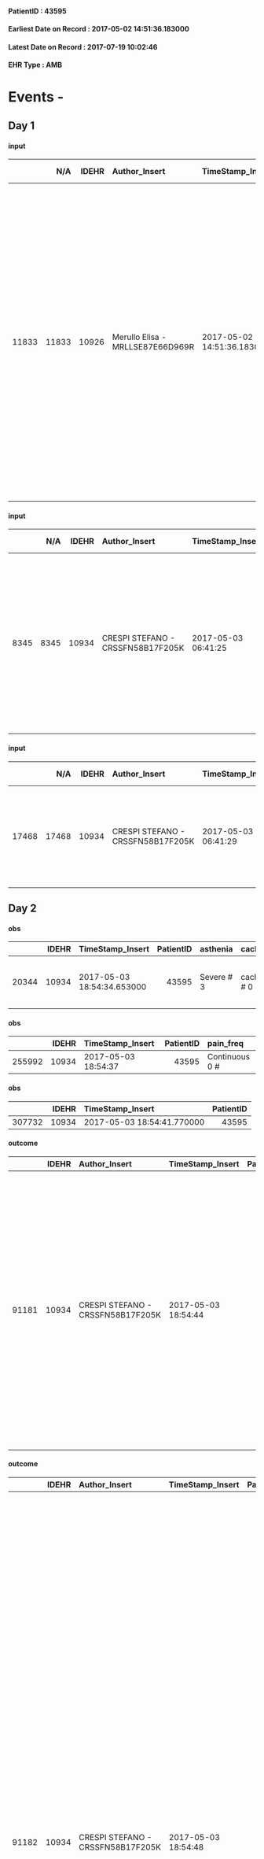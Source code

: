 
#### PatientID : 43595
#### Earliest Date on Record : 2017-05-02 14:51:36.183000
#### Latest Date on Record : 2017-07-19 10:02:46
#### EHR Type : AMB

# Events - 

## Day 1

#### input
|       |    N/A |   IDEHR | Author_Insert                    | TimeStamp_Insert           | EHRType   |   PatientID |   IDDigitalSignDocument | persone_vicine   |   Unnamed: 0_x.1 |   IDANAMNESI_SOCIALE | Patient   | FamigliaAltro   | Paziente_T   | FamigliaAltro_T   |   Non_Rilevabile_x.1 | Note_Non_Rilevabile_x.1   | opt_Problemi   | Note_I                                                                                                        | ds_note_timori                                                                                                | chk_contr_sintomi   | opt_paziente_a   | opt_famiglia_a   | opt_adeguatezza   | ds_note_ad                          | opt_paziente_solo   | ds_note_con                                                                                                                                                                                                                                                                                                                                                    | opt_presente_assente   | Presenza_minori   | Caregiver_principale   | opt_capacita   | ds_familiari_coinv   | opt_necessario   | opt_presente   | opt_risorse_ec   | opt_paziente_psi   | opt_Ins_vol   | ds_note_prio                                                                                                                                                                              | opt_paziente_ad   | opt_caregiver_ad   | opt_esenzione   | opt_inv_civile   |   invalidita_perc |   ds_codice_es | Needs     | Domestic partnership   | Fragility   | opt_disponibilita_f   | opt_indennita_acc   | opt_legge   | opt_famiglia_psi   | opt_disponibilit_paz   |
|------:|-------:|--------:|:---------------------------------|:---------------------------|:----------|------------:|------------------------:|:-----------------|-----------------:|---------------------:|:----------|:----------------|:-------------|:------------------|---------------------:|:--------------------------|:---------------|:--------------------------------------------------------------------------------------------------------------|:--------------------------------------------------------------------------------------------------------------|:--------------------|:-----------------|:-----------------|:------------------|:------------------------------------|:--------------------|:---------------------------------------------------------------------------------------------------------------------------------------------------------------------------------------------------------------------------------------------------------------------------------------------------------------------------------------------------------------|:-----------------------|:------------------|:-----------------------|:---------------|:---------------------|:-----------------|:---------------|:-----------------|:-------------------|:--------------|:------------------------------------------------------------------------------------------------------------------------------------------------------------------------------------------|:------------------|:-------------------|:----------------|:-----------------|------------------:|---------------:|:----------|:-----------------------|:------------|:----------------------|:--------------------|:------------|:-------------------|:-----------------------|
| 11833 |  11833 |   10926 | Merullo Elisa - MRLLSE87E66D969R | 2017-05-02 14:51:36.183000 | AMB       |       43595 |                  736967 | N/A              |             5937 |                 3785 | Si#1      | Si#1            | No#0         | Si#1              |                    0 | NR                        | Si#1           | Il pz √® informato della diagnosi ma non della prognosi infausta. Coniuge consapevole della gravit√† clinica. | La coniuge mi riferisce che il pz lamenta molto dolore, pertanto la coniuge vorrebbe il controllo dei sintomi | controllo sintomi#0 | Indefinite#2     | Congruenti#1     | Si#1              | Famiglia presente ma molto confusa. | No#0                | Il pz vive con la coniuge, che lavora in Comune ma al momento in aspettativa con l.104. Presente in casa una figlia con un bimbo piccolo di 2 anni. Presente in modo anche un po' invadente la sorella del paziente che abita vicino. Sorella a sua volta con diagnosi di leucemia, pertanto in colloquio ha anteposto i propri bisogni a quelli del paziente. | Presente#1             | No#0              | spouse                 | Adeguato#0     | sister               | No#0             | No#0           | Adeguate#1       | No#0               | No#0          | Il bisogno espresso √® a livello clinico assistenziale. Spiegato il senso della nostra assistenza ed il setting domiciliare. Coniuge centrata anche se a tratti chiede idratazione/flebo. | Parziale#1        | Totale#2           | Si#1            | Si#1             |               100 |             48 | Clinici#0 | Coniuge/Convivente#0   | nessuna#0   | Da verificare#2       | Si#1                | Si#1        | S√¨#1              | Da verificare#2        |

#### input
|      |    N/A |   IDEHR | Author_Insert                     | TimeStamp_Insert    |   IDAccess | EHRType   |   PatientID |   IDDigitalSignDocument | persone_vicine   |   Unnamed: 0_y |   IDANAMNESI_MED |   Non_Rilevabile_y | Note_Non_Rilevabile_y   | diagnosis                                                                                                                                                                                                                      |
|-----:|-------:|--------:|:----------------------------------|:--------------------|-----------:|:----------|------------:|------------------------:|:-----------------|---------------:|-----------------:|-------------------:|:------------------------|:-------------------------------------------------------------------------------------------------------------------------------------------------------------------------------------------------------------------------------|
| 8345 |   8345 |   10934 | CRESPI STEFANO - CRSSFN58B17F205K | 2017-05-03 06:41:25 |      72416 | AMB       |       43595 |                  737389 | N/A              |          11947 |             6444 |                  0 | NR                      | Epatocarcinoma multifocale (ICD 9: 1550), diagnosticato nel marzo del 2017, con trombosi portale (452) e ascite (7895) in cirrosi epatica (5715) verosimilmente evoluta da NASH e pregressa infezione da virus dell'epatite B. |

#### input
|       |    N/A |   IDEHR | Author_Insert                     | TimeStamp_Insert    |   IDAccess | EHRType   |   PatientID |   IDDigitalSignDocument | persone_vicine   |   Unnamed: 0_y.1 |   IDDIAGNOSI_ICD |   Non_Rilevabile_y.1 | Note_Non_Rilevabile_y.1   | I_ICD                                           | II_ICD                               | III_ICD            | IV_ICD                                                      | V_ICD                                               | VI_ICD                                                                                                                                                              | I_Anno   | II_Anno   | III_Anno   | IV_Anno   | They go   | I_Mese   |
|------:|-------:|--------:|:----------------------------------|:--------------------|-----------:|:----------|------------:|------------------------:|:-----------------|-----------------:|-----------------:|---------------------:|:--------------------------|:------------------------------------------------|:-------------------------------------|:-------------------|:------------------------------------------------------------|:----------------------------------------------------|:--------------------------------------------------------------------------------------------------------------------------------------------------------------------|:---------|:----------|:-----------|:----------|:----------|:---------|
| 17468 |  17468 |   10934 | CRESPI STEFANO - CRSSFN58B17F205K | 2017-05-03 06:41:29 |      72416 | AMB       |       43595 |                  737390 | N/A              |             3029 |             3029 |                    0 | NR                        | 1550 - Tumori maligni primitivi del fegato#2048 | 452 - Trombosi della vena porta#2684 | 7895 - Ascite#2738 | 4561 - Varici esofagee senza menzione di sanguinamento#3684 | 7824 - Ittero non specificato, non del neonato#4203 | 25000 - Diabete mellito, tipo II o non specificato, non definito se scompensato, senza specificato, non definito se controllato, senza menzione di complicanze#2314 | 2017#57  | 2017#57   | 2017#57    | 2017#57   | 2017#57   | 03#03    |


## Day 2

#### obs
|       |   IDEHR | TimeStamp_Insert           |   PatientID | asthenia   | cachexia     | dyspnoea                  | body_temp    | agitation_behavior_freq   | mood                                                     | cognitive_state       |
|------:|--------:|:---------------------------|------------:|:-----------|:-------------|:--------------------------|:-------------|:--------------------------|:---------------------------------------------------------|:----------------------|
| 20344 |   10934 | 2017-05-03 18:54:34.653000 |       43595 | Severe # 3 | cachexia # 0 | applicant mild strain # 6 | Apyrexia # 0 | agitated at times # 2     | Apathy # 00; closed in himself # 01; # 03 demoralization | confused at times 0 # |

#### obs
|        |   IDEHR | TimeStamp_Insert    |   PatientID | pain_freq      |
|-------:|--------:|:--------------------|------------:|:---------------|
| 255992 |   10934 | 2017-05-03 18:54:37 |       43595 | Continuous 0 # |

#### obs
|        |   IDEHR | TimeStamp_Insert           |   PatientID |
|-------:|--------:|:---------------------------|------------:|
| 307732 |   10934 | 2017-05-03 18:54:41.770000 |       43595 |

#### outcome
|       |   IDEHR | Author_Insert                     | TimeStamp_Insert    |   PatientID |   IDDigitalSignDocument |   IDPAI_VIDAS | opt_problem          |   opt_problem_num | opt_obiettivo                                       |   opt_obiettivo_num | opt_stato_problema   |   opt_stato_problema_num | opt_interventi                                                                                                                                                                                                                                                                                                                                       |   opt_interventi_num |
|------:|--------:|:----------------------------------|:--------------------|------------:|------------------------:|--------------:|:---------------------|------------------:|:----------------------------------------------------|--------------------:|:---------------------|-------------------------:|:-----------------------------------------------------------------------------------------------------------------------------------------------------------------------------------------------------------------------------------------------------------------------------------------------------------------------------------------------------|---------------------:|
| 91181 |   10934 | CRESPI STEFANO - CRSSFN58B17F205K | 2017-05-03 18:54:44 |       43595 |                  738188 |         93416 | Alteration hive # 33 |                 4 | The patient scaricher√ † ¬ † once every 3 days # 70 |                   4 | Open Problem # 1     |                        1 | Implementation PAI - Increase hydration orally # 576; PAI Implementation - therapeutic upgrading # 577; PAI Implementation - properly I administer the drugs as prescription # 578; PAI Implementation - Perform enema evacuation after three days of closed bowel feces # 582; PAI Implementation - to evaluate the efficacy of drug delivery # 579 |                    4 |

#### outcome
|       |   IDEHR | Author_Insert                     | TimeStamp_Insert    |   PatientID |   IDDigitalSignDocument |   IDPAI_VIDAS | opt_problem                |   opt_problem_num | opt_obiettivo                                                                                                    |   opt_obiettivo_num | opt_stato_problema   |   opt_stato_problema_num | opt_interventi                                                                                                                                                                                                                                                                                                                                                                                                                                                                                                                                                                                                                                                                                                                                                                                                                                                                                                                                                                                                                                                                                          |   opt_interventi_num |
|------:|--------:|:----------------------------------|:--------------------|------------:|------------------------:|--------------:|:---------------------------|------------------:|:-----------------------------------------------------------------------------------------------------------------|--------------------:|:---------------------|-------------------------:|:--------------------------------------------------------------------------------------------------------------------------------------------------------------------------------------------------------------------------------------------------------------------------------------------------------------------------------------------------------------------------------------------------------------------------------------------------------------------------------------------------------------------------------------------------------------------------------------------------------------------------------------------------------------------------------------------------------------------------------------------------------------------------------------------------------------------------------------------------------------------------------------------------------------------------------------------------------------------------------------------------------------------------------------------------------------------------------------------------------|---------------------:|
| 91182 |   10934 | CRESPI STEFANO - CRSSFN58B17F205K | 2017-05-03 18:54:48 |       43595 |                  738189 |         93417 | Abnormal neurological # 30 |                 4 | Deletion and cancellation of episodes of confusion and / or hallucinations, delirium, psychomotor agitation # 59 |                   4 | Open Problem # 1     |                        1 | Implementation PAI - Keep empathic and respectful care, addressing the patient speaking clearly and distinctly # 475; PAI Implementation - The operator asks the patient questions, and closed ed√ † simple guidelines # 476; PAI Implementation - Minimize the noises unnecessary in the room, talking one at a time, repeat aloud posts # 477; PAI Implementation - Call the patient by name and introduce yourself every time you come into contact with him / her # 478; Implementation PAI - Urge relatives to customize the environment according to the patient's desired # 479; PAI Implementation - Trying to verbally bring the patient to a real data # 480; Implementation PAI - Provide simple explanations that do not give rise to misunderstandings # 481; Counseling - Transmit to the patient their interest and a friendly attitude # 484;Counseling - Share with caregiver therapeutic path # 485; Information - Inform the patient / caregiver on the signs and symptoms prevalent # 487; Education - Educate the caregiver / patient recognition / treatment of the symptom # 486 |                    4 |

#### outcome
|       |   IDEHR | Author_Insert                     | TimeStamp_Insert    |   PatientID |   IDDigitalSignDocument |   IDPAI_VIDAS | opt_problem                     |   opt_problem_num | opt_obiettivo                                                                                                                                                                                                   |   opt_obiettivo_num | opt_stato_problema   |   opt_stato_problema_num | opt_interventi                                                                                                                                                                                                                                                                                                                                                                                                                          |   opt_interventi_num |
|------:|--------:|:----------------------------------|:--------------------|------------:|------------------------:|--------------:|:--------------------------------|------------------:|:----------------------------------------------------------------------------------------------------------------------------------------------------------------------------------------------------------------|--------------------:|:---------------------|-------------------------:|:----------------------------------------------------------------------------------------------------------------------------------------------------------------------------------------------------------------------------------------------------------------------------------------------------------------------------------------------------------------------------------------------------------------------------------------|---------------------:|
| 91183 |   10934 | CRESPI STEFANO - CRSSFN58B17F205K | 2017-05-03 18:54:50 |       43595 |                  738190 |         93418 | Deficit in the care of s√® # 25 |                 4 | Maintain the patient's dignity, where possible, by helping him or her to accept his / her limitations, evaluating himself / herself realistically and objectively (eating, washing, dressing, eliminating) # 42 |                   4 | Open Problem # 1     |                        1 | Implementation PAI - Ensuring the right privacy # 182; Counseling - Gently explore its disabilities † # 185; Counseling - Exploring the patient's feelings in relation to his / her disability and his need for help # 186; Counseling - Helping the patient to understand his own limitations # 187; Counseling - Helping the patient to set himself achievable goals # 188; Educational - Agreeing on the most suitable program # 190 |                    4 |

#### outcome
|       |   IDEHR | Author_Insert                     | TimeStamp_Insert    |   PatientID |   IDDigitalSignDocument |   IDPAI_VIDAS | opt_problem                                                |   opt_problem_num | opt_obiettivo                                                       |   opt_obiettivo_num | opt_stato_problema   |   opt_stato_problema_num | opt_interventi                                                                                                                                                                                                                                                      |   opt_interventi_num |
|------:|--------:|:----------------------------------|:--------------------|------------:|------------------------:|--------------:|:-----------------------------------------------------------|------------------:|:--------------------------------------------------------------------|--------------------:|:---------------------|-------------------------:|:--------------------------------------------------------------------------------------------------------------------------------------------------------------------------------------------------------------------------------------------------------------------|---------------------:|
| 91184 |   10934 | CRESPI STEFANO - CRSSFN58B17F205K | 2017-05-03 18:54:53 |       43595 |                  738191 |         93419 | Impaired mobility † / limitation of physical movement # 27 |                 1 | Minimize the possibility of injuries. If present, maintain QoL # 47 |                   4 | Open Problem # 1     |                        1 | Assistive products - Request for supply of articulated bed with side rails # 307; Assistive products - Request for supply of anti-decubitus air mattress and compressor # 308; Activation of professionals - Request for activation of Social Health Operator # 332 |                    4 |

#### outcome
|       |   IDEHR | Author_Insert                     | TimeStamp_Insert    |   PatientID |   IDDigitalSignDocument |   IDPAI_VIDAS | opt_problem                                                            |   opt_problem_num | opt_obiettivo                                               |   opt_obiettivo_num | opt_stato_problema   |   opt_stato_problema_num | opt_interventi                                                                                                                                                                                                                                                                                 |   opt_interventi_num |
|------:|--------:|:----------------------------------|:--------------------|------------:|------------------------:|--------------:|:-----------------------------------------------------------------------|------------------:|:------------------------------------------------------------|--------------------:|:---------------------|-------------------------:|:-----------------------------------------------------------------------------------------------------------------------------------------------------------------------------------------------------------------------------------------------------------------------------------------------|---------------------:|
| 91185 |   10934 | CRESPI STEFANO - CRSSFN58B17F205K | 2017-05-03 18:54:57 |       43595 |                  738192 |         93420 | Alteration of comfort associated with chronic pain and / or acute # 29 |                 2 | The patient riferir√ † ¬ † a satisfactory pain control # 56 |                   1 | Open Problem # 1     |                        1 | Implementation PAI - Evaluate the effectiveness of drug delivery # 443; PAI Implementation - properly administer the drugs as prescription # 442; Counseling - Share with caregiver therapeutic path # 445; Education - educating the caregiver / patient recognition / handling symptom # 446 |                    4 |

#### care
|       |   IDEHR | Author_Insert                     | TimeStamp_Insert    |   IDAccess | EHRType   |   PatientID |   IDTERAPIE_OUTPAT_VIDAS | ds_dose   | opt_via_di_somm        | ds_ora       | dt_data_inizio      |   opt_pregressa |   opt_somm_terapia |   opt_estemporanea |   opt_termina |   opt_somm_in_pompa | opt_farmaco                          | Note_al_bisogno                                   |
|------:|--------:|:----------------------------------|:--------------------|-----------:|:----------|------------:|-------------------------:|:----------|:-----------------------|:-------------|:--------------------|----------------:|-------------------:|-------------------:|--------------:|--------------------:|:-------------------------------------|:--------------------------------------------------|
| 84324 |   10934 | crespi stefano - crssfn58b17f205k | 2017-05-03 18:54:59 |      72524 | amb       |       43595 |                    61950 | a vial    | subcutaneously # 3 = 3 | at need # 24 | 2017-05-03 00:00:00 |               0 |                  0 |                  0 |             0 |                   0 | delorazepam (en 1 ml 2 mg fl) # 1848 | to be administered incasodi insomnia or agitation |

#### care
|       |   IDEHR | Author_Insert                     | TimeStamp_Insert    |   IDAccess | EHRType   |   PatientID |   IDTERAPIE_OUTPAT_VIDAS | ds_dose              | opt_via_di_somm        | ds_ora       | dt_data_inizio      | ds_note_y                      |   opt_pregressa |   opt_somm_terapia |   opt_estemporanea |   opt_termina |   opt_somm_in_pompa | opt_farmaco                                   |
|------:|--------:|:----------------------------------|:--------------------|-----------:|:----------|------------:|-------------------------:|:---------------------|:-----------------------|:-------------|:--------------------|:-------------------------------|----------------:|-------------------:|-------------------:|--------------:|--------------------:|:----------------------------------------------|
| 84325 |   10934 | crespi stefano - crssfn58b17f205k | 2017-05-03 18:55:03 |      72524 | amb       |       43595 |                    61951 | a transdermal system | subcutaneously # 3 = 3 | other # 2476 | 2017-05-03 00:00:00 | to be renewed every three days |               0 |                  0 |                  0 |             0 |                   0 | fentanyl (durogesic tts 25 mcg / hour) # 1648 |

#### care
|       |   IDEHR | Author_Insert                     | TimeStamp_Insert    |   IDAccess | EHRType   |   PatientID |   IDTERAPIE_OUTPAT_VIDAS | ds_dose                  | opt_via_di_somm   | ds_ora   | dt_data_inizio      |   opt_pregressa |   opt_somm_terapia |   opt_estemporanea |   opt_termina |   opt_somm_in_pompa | opt_farmaco                                 |
|------:|--------:|:----------------------------------|:--------------------|-----------:|:----------|------------:|-------------------------:|:-------------------------|:------------------|:---------|:--------------------|----------------:|-------------------:|-------------------:|--------------:|--------------------:|:--------------------------------------------|
| 84326 |   10934 | crespi stefano - crssfn58b17f205k | 2017-05-03 18:55:06 |      72524 | amb       |       43595 |                    61952 | an orodispersible tablet | oral # 0 = 0      | 09 # 9   | 2017-05-03 00:00:00 |               0 |                  0 |                  0 |             0 |                   0 | lansoprazole (30 mg lansoprazole cps) # 968 |

#### care
|       |   IDEHR | Author_Insert                     | TimeStamp_Insert    |   IDAccess | EHRType   |   PatientID |   IDTERAPIE_OUTPAT_VIDAS | ds_dose   | opt_via_di_somm        | ds_ora       | dt_data_inizio      |   opt_pregressa |   opt_somm_terapia |   opt_estemporanea |   opt_termina |   opt_somm_in_pompa | opt_farmaco                                            | Note_al_bisogno                                                                                    |
|------:|--------:|:----------------------------------|:--------------------|-----------:|:----------|------------:|-------------------------:|:----------|:-----------------------|:-------------|:--------------------|----------------:|-------------------:|-------------------:|--------------:|--------------------:|:-------------------------------------------------------|:---------------------------------------------------------------------------------------------------|
| 84327 |   10934 | crespi stefano - crssfn58b17f205k | 2017-05-03 18:55:10 |      72524 | amb       |       43595 |                    61953 | a vial    | subcutaneously # 3 = 3 | at need # 24 | 2017-05-03 00:00:00 |               0 |                  0 |                  0 |             0 |                   0 | scopolamine butylbromide (buscopan 20mg / ml fl) # 997 | by sommnistrare at the rate of one vial each every hour in case of occurrence of rattling tracheal |

#### care
|       |   IDEHR | Author_Insert                     | TimeStamp_Insert    |   IDAccess | EHRType   |   PatientID |   IDTERAPIE_OUTPAT_VIDAS | ds_dose     | opt_via_di_somm        | ds_ora       | dt_data_inizio      |   opt_pregressa |   opt_somm_terapia |   opt_estemporanea |   opt_termina |   opt_somm_in_pompa | opt_farmaco                                                     | Note_al_bisogno                                                                 |
|------:|--------:|:----------------------------------|:--------------------|-----------:|:----------|------------:|-------------------------:|:------------|:-----------------------|:-------------|:--------------------|----------------:|-------------------:|-------------------:|--------------:|--------------------:|:----------------------------------------------------------------|:--------------------------------------------------------------------------------|
| 84328 |   10934 | crespi stefano - crssfn58b17f205k | 2017-05-03 18:55:15 |      72524 | amb       |       43595 |                    61954 | half a vial | subcutaneously # 3 = 3 | at need # 24 | 2017-05-03 00:00:00 |               0 |                  0 |                  0 |             0 |                   0 | morphine hydrochloride (10 mg morphine hydrochloride fl) # 1598 | to be administered in case of breakthrough pain, even every six hours as needed |

#### care
|       |   IDEHR | Author_Insert                     | TimeStamp_Insert    |   IDAccess | EHRType   |   PatientID |   IDTERAPIE_OUTPAT_VIDAS | ds_dose    | opt_via_di_somm   | ds_ora                   | dt_data_inizio      | ds_note_y                                                        |   opt_pregressa |   opt_somm_terapia |   opt_estemporanea |   opt_termina |   opt_somm_in_pompa | opt_farmaco                               |
|------:|--------:|:----------------------------------|:--------------------|-----------:|:----------|------------:|-------------------------:|:-----------|:------------------|:-------------------------|:--------------------|:-----------------------------------------------------------------|----------------:|-------------------:|-------------------:|--------------:|--------------------:|:------------------------------------------|
| 84329 |   10934 | crespi stefano - crssfn58b17f205k | 2017-05-03 18:55:17 |      72524 | amb       |       43595 |                    61955 | one packet | oral # 0 = 0      | 09 # 9; 13 # 13; 20 # 20 | 2017-05-03 00:00:00 | solomsino to be administered to the patient unable to swallow √® |               0 |                  0 |                  0 |             0 |                   0 | lactulose (eps laevolac bust 10 g) # 1032 |

#### care
|       |   IDEHR | Author_Insert                     | TimeStamp_Insert    |   IDAccess | EHRType   |   PatientID |   IDTERAPIE_OUTPAT_VIDAS | ds_dose   | opt_via_di_somm        | ds_ora                   | dt_data_inizio      |   opt_pregressa |   opt_somm_terapia |   opt_estemporanea |   opt_termina |   opt_somm_in_pompa | opt_farmaco                                  |
|------:|--------:|:----------------------------------|:--------------------|-----------:|:----------|------------:|-------------------------:|:----------|:-----------------------|:-------------------------|:--------------------|----------------:|-------------------:|-------------------:|--------------:|--------------------:|:---------------------------------------------|
| 84330 |   10934 | crespi stefano - crssfn58b17f205k | 2017-05-03 18:55:19 |      72524 | amb       |       43595 |                    61956 | a vial    | subcutaneously # 3 = 3 | 09 # 9; 15 # 15; 21 # 21 | 2017-05-03 00:00:00 |               0 |                  0 |                  0 |             0 |                   0 | haloperidol (serenase 2 mg / 2 ml fl) # 1803 |

#### care
|       |   IDEHR | Author_Insert                     | TimeStamp_Insert    |   IDAccess | EHRType   |   PatientID |   IDTERAPIE_OUTPAT_VIDAS | ds_dose   | opt_via_di_somm        | ds_ora       | dt_data_inizio      |   opt_pregressa |   opt_somm_terapia |   opt_estemporanea |   opt_termina |   opt_somm_in_pompa | opt_farmaco                         | Note_al_bisogno                                                                              |
|------:|--------:|:----------------------------------|:--------------------|-----------:|:----------|------------:|-------------------------:|:----------|:-----------------------|:-------------|:--------------------|----------------:|-------------------:|-------------------:|--------------:|--------------------:|:------------------------------------|:---------------------------------------------------------------------------------------------|
| 84334 |   10934 | crespi stefano - crssfn58b17f205k | 2017-05-03 19:04:34 |      72524 | amb       |       43595 |                    61960 | a vial    | subcutaneously # 3 = 3 | at need # 24 | 2017-05-03 00:00:00 |               0 |                  0 |                  0 |             0 |                   0 | promazine (talofen 50 mg fl) # 1794 | from somministare in case of agitation and of en ineffectiveness in controlling said symptom |

#### care
|       |   IDEHR | Author_Insert                       | TimeStamp_Insert    | EHRType   |   PatientID |   IDGESTIONE_AUSILI |   opt_annulla_consegna | dt_Ric_consegna     | opt_ausilio                                     |
|------:|--------:|:------------------------------------|:--------------------|:----------|------------:|--------------------:|-----------------------:|:--------------------|:------------------------------------------------|
| 20634 |   10926 | giuseppe fiorani - frngpp59b05f205c | 2017-05-04 09:07:08 | amb       |       43595 |               20585 |                      0 | 2017-05-04 00:00:00 | electronic articulated bed with side rails # 14 |

#### care
|       |   IDEHR | Author_Insert                       | TimeStamp_Insert    | EHRType   |   PatientID |   IDGESTIONE_AUSILI |   opt_annulla_consegna | dt_Ric_consegna     | opt_ausilio                             |
|------:|--------:|:------------------------------------|:--------------------|:----------|------------:|--------------------:|-----------------------:|:--------------------|:----------------------------------------|
| 20635 |   10926 | giuseppe fiorani - frngpp59b05f205c | 2017-05-04 09:07:28 | amb       |       43595 |               20586 |                      0 | 2017-05-04 00:00:00 | antid air mattress with compressor # 16 |

#### care
|       |   IDEHR | Author_Insert                       | TimeStamp_Insert    | EHRType   |   PatientID |   IDGESTIONE_AUSILI |   opt_annulla_consegna | dt_Ric_consegna     | opt_ausilio            |
|------:|--------:|:------------------------------------|:--------------------|:----------|------------:|--------------------:|-----------------------:|:--------------------|:-----------------------|
| 20636 |   10926 | giuseppe fiorani - frngpp59b05f205c | 2017-05-04 09:07:45 | amb       |       43595 |               20587 |                      0 | 2017-05-04 00:00:00 | comfortable chair # 21 |

#### care
|       |   IDEHR | Author_Insert                           | TimeStamp_Insert    | EHRType   |   PatientID |   IDGESTIONE_AUSILI |   ds_ncons |   opt_annulla_consegna | dt_Ric_consegna     | dt_ric_cons_forn    | opt_ausilio            |
|------:|--------:|:----------------------------------------|:--------------------|:----------|------------:|--------------------:|-----------:|-----------------------:|:--------------------|:--------------------|:-----------------------|
| 20640 |   10926 | martinoli massimo l. - mrtmsm69t31f205t | 2017-05-04 09:32:13 | amb       |       43595 |               20591 |      30415 |                      0 | 2017-05-04 00:00:00 | 2017-05-04 00:00:00 | comfortable chair # 21 |

#### care
|       |   IDEHR | Author_Insert                           | TimeStamp_Insert    | EHRType   |   PatientID |   IDGESTIONE_AUSILI |   ds_ncons |   opt_annulla_consegna | dt_Ric_consegna     | dt_ric_cons_forn    | opt_ausilio                             |
|------:|--------:|:----------------------------------------|:--------------------|:----------|------------:|--------------------:|-----------:|-----------------------:|:--------------------|:--------------------|:----------------------------------------|
| 20641 |   10926 | martinoli massimo l. - mrtmsm69t31f205t | 2017-05-04 09:32:41 | amb       |       43595 |               20592 |      30415 |                      0 | 2017-05-04 00:00:00 | 2017-05-04 00:00:00 | antid air mattress with compressor # 16 |

#### care
|       |   IDEHR | Author_Insert                           | TimeStamp_Insert    | EHRType   |   PatientID |   IDGESTIONE_AUSILI |   ds_ncons |   opt_annulla_consegna | dt_Ric_consegna     | dt_ric_cons_forn    | opt_ausilio                                     |
|------:|--------:|:----------------------------------------|:--------------------|:----------|------------:|--------------------:|-----------:|-----------------------:|:--------------------|:--------------------|:------------------------------------------------|
| 20642 |   10926 | martinoli massimo l. - mrtmsm69t31f205t | 2017-05-04 09:33:01 | amb       |       43595 |               20593 |      30415 |                      0 | 2017-05-04 00:00:00 | 2017-05-04 00:00:00 | electronic articulated bed with side rails # 14 |

#### input
|      |    N/A |   Unnamed: 0_x |   IDANAMNESI_INF |   IDEHR | Author_Insert                      | TimeStamp_Insert           |   IDAccess | EHRType   |   PatientID |   IDDigitalSignDocument |   Non_Rilevabile_x | Note_Non_Rilevabile_x   | cognitivo_percettivo                                                          | sonno_riposo           | perc_salute                                                                                                                       | Perception   | persone_vicine   | Religion     |
|-----:|-------:|---------------:|-----------------:|--------:|:-----------------------------------|:---------------------------|-----------:|:----------|------------:|------------------------:|-------------------:|:------------------------|:------------------------------------------------------------------------------|:-----------------------|:----------------------------------------------------------------------------------------------------------------------------------|:-------------|:-----------------|:-------------|
| 3656 |   3656 |           4090 |             4847 |   10934 | Pozzi Donatella - PZZDTL62C59F704C | 2017-05-04 14:43:11.677000 |      72620 | AMB       |       43595 |                  739065 |                  0 | NR                      | uncontrolled pain # 0; confusion # 1; slowdown ideo-motor # 4; drowsiness # 6 | daytime sleepiness # 1 | perdit√ † Performance # 0; perdit√ weight † # 1; increase dell'affaticabilit√ † # 2, # 3 increased asthenia; episodes of fall # 5 | Anger # 11   | N/A              | Catholic # 0 |

#### obs
|       |   IDEHR | TimeStamp_Insert           |   PatientID | personal_hygiene   | urine_elimination   | mobility     | speech            | active_diuresis     | lack_of_appetite     | asthenia   | cachexia     | motor_performance                                                                                  | body_temp    | mood                | diet        | cognitive_state          | feces_elimination   | consumption_help   |
|------:|--------:|:---------------------------|------------:|:-------------------|:--------------------|:-------------|:------------------|:--------------------|:---------------------|:-----------|:-------------|:---------------------------------------------------------------------------------------------------|:-------------|:--------------------|:------------|:-------------------------|:--------------------|:-------------------|
| 65118 |   10934 | 2017-05-04 14:43:24.927000 |       43595 | Employee # 4       | Employee # 4        | Employee # 4 | confabulation # 1 | active diuresis # 0 | loss of appetite # 0 | Severe # 2 | cachexia # 0 | 30% - Patient with directions to the hospital or home hospitalization, intensive home support # 03 | Apyrexia # 0 | Closing itself # 01 | Refused # 5 | confused - sometimes # 0 | Employee # 4        | # 4 employees      |

#### obs
|        |   IDEHR | TimeStamp_Insert    |   PatientID | pain_freq      |
|-------:|--------:|:--------------------|------------:|:---------------|
| 256120 |   10934 | 2017-05-04 14:43:30 |       43595 | Continuous 0 # |

#### obs
|        |   IDEHR | TimeStamp_Insert           |   PatientID |
|-------:|--------:|:---------------------------|------------:|
| 307758 |   10934 | 2017-05-04 14:43:33.803000 |       43595 |

#### outcome
|       |   IDEHR | Author_Insert                      | TimeStamp_Insert    |   PatientID |   IDDigitalSignDocument |   IDPAI_VIDAS | opt_problem                                                            |   opt_problem_num | opt_obiettivo                                               |   opt_obiettivo_num | ds_note       | opt_stato_problema   |   opt_stato_problema_num | opt_interventi                                                                                                                                                                                                                                                                                 |   opt_interventi_num |
|------:|--------:|:-----------------------------------|:--------------------|------------:|------------------------:|--------------:|:-----------------------------------------------------------------------|------------------:|:------------------------------------------------------------|--------------------:|:--------------|:---------------------|-------------------------:|:-----------------------------------------------------------------------------------------------------------------------------------------------------------------------------------------------------------------------------------------------------------------------------------------------|---------------------:|
| 91334 |   10934 | Pozzi Donatella - PZZDTL62C59F704C | 2017-05-04 14:43:37 |       43595 |                  739075 |         93569 | Alteration of comfort associated with chronic pain and / or acute # 29 |                 2 | The patient riferir√ † ¬ † a satisfactory pain control # 56 |                   1 | in monitoring | Open Problem # 1     |                        1 | Implementation PAI - Evaluate the effectiveness of drug delivery # 443; PAI Implementation - properly administer the drugs as prescription # 442; Counseling - Share with caregiver therapeutic path # 445; Education - educating the caregiver / patient recognition / handling symptom # 446 |                    4 |

#### outcome
|       |   IDEHR | Author_Insert                      | TimeStamp_Insert    |   PatientID |   IDDigitalSignDocument |   IDPAI_VIDAS | opt_problem                     |   opt_problem_num | opt_obiettivo                                                                                                                                                                                                   |   opt_obiettivo_num | ds_note                          | opt_stato_problema   |   opt_stato_problema_num | opt_interventi                                                                                                                                                                                                                                                                                                                                                                                                                          |   opt_interventi_num |
|------:|--------:|:-----------------------------------|:--------------------|------------:|------------------------:|--------------:|:--------------------------------|------------------:|:----------------------------------------------------------------------------------------------------------------------------------------------------------------------------------------------------------------|--------------------:|:---------------------------------|:---------------------|-------------------------:|:----------------------------------------------------------------------------------------------------------------------------------------------------------------------------------------------------------------------------------------------------------------------------------------------------------------------------------------------------------------------------------------------------------------------------------------|---------------------:|
| 91336 |   10934 | Pozzi Donatella - PZZDTL62C59F704C | 2017-05-04 14:43:40 |       43595 |                  739077 |         93571 | Deficit in the care of s√® # 25 |                 4 | Maintain the patient's dignity, where possible, by helping him or her to accept his / her limitations, evaluating himself / herself realistically and objectively (eating, washing, dressing, eliminating) # 42 |                   4 | waiting for the hygiene operator | Open Problem # 1     |                        1 | Implementation PAI - Ensuring the right privacy # 182; Counseling - Gently explore its disabilities † # 185; Counseling - Exploring the patient's feelings in relation to his / her disability and his need for help # 186; Counseling - Helping the patient to understand his own limitations # 187; Counseling - Helping the patient to set himself achievable goals # 188; Educational - Agreeing on the most suitable program # 190 |                    4 |

#### outcome
|       |   IDEHR | Author_Insert                      | TimeStamp_Insert    |   PatientID |   IDDigitalSignDocument |   IDPAI_VIDAS | opt_problem                |   opt_problem_num | opt_obiettivo                                                                                                    |   opt_obiettivo_num | opt_stato_problema   |   opt_stato_problema_num | opt_interventi                                                                                                                                                                                                                                                                                                                                                                                                                                                                                                                                                                                                                                                                                                                                                                                                                                                                                                                                                                                                                                                                                          |   opt_interventi_num |
|------:|--------:|:-----------------------------------|:--------------------|------------:|------------------------:|--------------:|:---------------------------|------------------:|:-----------------------------------------------------------------------------------------------------------------|--------------------:|:---------------------|-------------------------:|:--------------------------------------------------------------------------------------------------------------------------------------------------------------------------------------------------------------------------------------------------------------------------------------------------------------------------------------------------------------------------------------------------------------------------------------------------------------------------------------------------------------------------------------------------------------------------------------------------------------------------------------------------------------------------------------------------------------------------------------------------------------------------------------------------------------------------------------------------------------------------------------------------------------------------------------------------------------------------------------------------------------------------------------------------------------------------------------------------------|---------------------:|
| 91337 |   10934 | Pozzi Donatella - PZZDTL62C59F704C | 2017-05-04 14:43:44 |       43595 |                  739080 |         93572 | Abnormal neurological # 30 |                 4 | Deletion and cancellation of episodes of confusion and / or hallucinations, delirium, psychomotor agitation # 59 |                   4 | Open Problem # 1     |                        1 | Implementation PAI - Keep empathic and respectful care, addressing the patient speaking clearly and distinctly # 475; PAI Implementation - The operator asks the patient questions, and closed ed√ † simple guidelines # 476; PAI Implementation - Minimize the noises unnecessary in the room, talking one at a time, repeat aloud posts # 477; PAI Implementation - Call the patient by name and introduce yourself every time you come into contact with him / her # 478; Implementation PAI - Urge relatives to customize the environment according to the patient's desired # 479; PAI Implementation - Trying to verbally bring the patient to a real data # 480; Implementation PAI - Provide simple explanations that do not give rise to misunderstandings # 481; Counseling - Transmit to the patient their interest and a friendly attitude # 484;Counseling - Share with caregiver therapeutic path # 485; Information - Inform the patient / caregiver on the signs and symptoms prevalent # 487; Education - Educate the caregiver / patient recognition / treatment of the symptom # 486 |                    4 |

#### outcome
|       |   IDEHR | Author_Insert                      | TimeStamp_Insert    |   PatientID |   IDDigitalSignDocument |   IDPAI_VIDAS | opt_problem          |   opt_problem_num | opt_obiettivo                                       |   opt_obiettivo_num | ds_note       | opt_stato_problema   |   opt_stato_problema_num | opt_interventi                                                                                                                                                                                                                                                                                                                                       |   opt_interventi_num |
|------:|--------:|:-----------------------------------|:--------------------|------------:|------------------------:|--------------:|:---------------------|------------------:|:----------------------------------------------------|--------------------:|:--------------|:---------------------|-------------------------:|:-----------------------------------------------------------------------------------------------------------------------------------------------------------------------------------------------------------------------------------------------------------------------------------------------------------------------------------------------------|---------------------:|
| 91338 |   10934 | Pozzi Donatella - PZZDTL62C59F704C | 2017-05-04 14:43:47 |       43595 |                  739083 |         93573 | Alteration hive # 33 |                 4 | The patient scaricher√ † ¬ † once every 3 days # 70 |                   4 | in monitoring | Open Problem # 1     |                        1 | Implementation PAI - Increase hydration orally # 576; PAI Implementation - therapeutic upgrading # 577; PAI Implementation - properly I administer the drugs as prescription # 578; PAI Implementation - Perform enema evacuation after three days of closed bowel feces # 582; PAI Implementation - to evaluate the efficacy of drug delivery # 579 |                    4 |

#### outcome
|       |   IDEHR | Author_Insert                      | TimeStamp_Insert    |   PatientID |   IDDigitalSignDocument |   IDPAI_VIDAS | opt_problem                                                |   opt_problem_num | opt_obiettivo                                                       |   opt_obiettivo_num | ds_note                                  | opt_stato_problema   |   opt_stato_problema_num | opt_interventi                                                                                                                                                                                                                                                      |   opt_interventi_num |
|------:|--------:|:-----------------------------------|:--------------------|------------:|------------------------:|--------------:|:-----------------------------------------------------------|------------------:|:--------------------------------------------------------------------|--------------------:|:-----------------------------------------|:---------------------|-------------------------:|:--------------------------------------------------------------------------------------------------------------------------------------------------------------------------------------------------------------------------------------------------------------------|---------------------:|
| 91339 |   10934 | Pozzi Donatella - PZZDTL62C59F704C | 2017-05-04 14:43:49 |       43595 |                  739084 |         93574 | Impaired mobility † / limitation of physical movement # 27 |                 1 | Minimize the possibility of injuries. If present, maintain QoL # 47 |                   4 | to be monitored based on current changes | Open Problem # 1     |                        1 | Assistive products - Request for supply of articulated bed with side rails # 307; Assistive products - Request for supply of anti-decubitus air mattress and compressor # 308; Activation of professionals - Request for activation of Social Health Operator # 332 |                    4 |

#### obs
|        |   IDEHR | TimeStamp_Insert           |   PatientID | awareness                            |
|-------:|--------:|:---------------------------|------------:|:-------------------------------------|
| 296748 |   10934 | 2017-05-04 14:43:55.030000 |       43595 | there are elements of evaluation # 6 |


## Day 3

#### obs
|        |   IDEHR | TimeStamp_Insert           |   PatientID | opt_cooperation   | chk_ausili_presidi   | opt_care_giver   | asthenia     | motor_performance              | cognitive_state           |
|-------:|--------:|:---------------------------|------------:|:------------------|:---------------------|:-----------------|:-------------|:-------------------------------|:--------------------------|
| 113887 |   10934 | 2017-05-05 12:29:53.363000 |       43595 | uncooperative # 1 | absorbency # 0       | This # 0         | Moderate # 1 | bedridden, nontransferable # 5 | confused - constantly # 1 |

#### obs
|        |   IDEHR | TimeStamp_Insert    |   PatientID | breath     | consolability           | body_language                             | facial_expression           |
|-------:|--------:|:--------------------|------------:|:-----------|:------------------------|:------------------------------------------|:----------------------------|
| 280171 |   10934 | 2017-05-05 12:30:03 |       43595 | Normal 0 # | Not for consolation # 0 | Teso. nervous movements. Restlessness # 1 | Smiling or inexpressive # 0 |

#### obs
|        |   IDEHR | TimeStamp_Insert           |   PatientID |
|-------:|--------:|:---------------------------|------------:|
| 312347 |   10934 | 2017-05-05 12:30:15.033000 |       43595 |

#### outcome
|       |   IDEHR | Author_Insert                      | TimeStamp_Insert    |   PatientID |   IDDigitalSignDocument |   IDPAI_VIDAS | opt_problem                                                |   opt_problem_num | opt_obiettivo                                                |   opt_obiettivo_num |   opt_stato_problema_num |   opt_interventi_num |
|------:|--------:|:-----------------------------------|:--------------------|------------:|------------------------:|--------------:|:-----------------------------------------------------------|------------------:|:-------------------------------------------------------------|--------------------:|-------------------------:|---------------------:|
| 91513 |   10934 | R. FLORES ELIAS - FLRLSE74H08Z611B | 2017-05-05 12:30:29 |       43595 |                  740054 |         93748 | Impaired mobility † / limitation of physical movement # 27 |                 1 | The patient manterr√ † ¬ † ¬ † † mobilit√ the remaining # 49 |                   2 |                        3 |                    4 |


## Day 4

#### obs
|       |   IDEHR | TimeStamp_Insert           |   PatientID | asthenia   | cachexia     | body_temp    |
|------:|--------:|:---------------------------|------------:|:-----------|:-------------|:-------------|
| 20430 |   10934 | 2017-05-05 19:30:10.003000 |       43595 | Severe # 3 | cachexia # 0 | Apyrexia # 0 |

#### obs
|        |   IDEHR | TimeStamp_Insert    |   PatientID | breath     | consolability           | body_language   | facial_expression           |
|-------:|--------:|:--------------------|------------:|:-----------|:------------------------|:----------------|:----------------------------|
| 280183 |   10934 | 2017-05-05 19:30:16 |       43595 | Normal 0 # | Not for consolation # 0 | Relaxed # 0     | Smiling or inexpressive # 0 |

#### obs
|        |   IDEHR | TimeStamp_Insert           |   PatientID |
|-------:|--------:|:---------------------------|------------:|
| 307787 |   10934 | 2017-05-05 19:30:18.957000 |       43595 |

#### outcome
|       |   IDEHR | Author_Insert                     | TimeStamp_Insert    |   PatientID |   IDDigitalSignDocument |   IDPAI_VIDAS | opt_problem                |   opt_problem_num | opt_obiettivo                                                                                                    |   opt_obiettivo_num | opt_stato_problema   |   opt_stato_problema_num | opt_interventi                                                                                                                                                                                                                                                                                                                                                                                                                                                                                                                                                                                                                                                                                                                                                                                                                                                                                                                                                                                                                                                                                          |   opt_interventi_num |
|------:|--------:|:----------------------------------|:--------------------|------------:|------------------------:|--------------:|:---------------------------|------------------:|:-----------------------------------------------------------------------------------------------------------------|--------------------:|:---------------------|-------------------------:|:--------------------------------------------------------------------------------------------------------------------------------------------------------------------------------------------------------------------------------------------------------------------------------------------------------------------------------------------------------------------------------------------------------------------------------------------------------------------------------------------------------------------------------------------------------------------------------------------------------------------------------------------------------------------------------------------------------------------------------------------------------------------------------------------------------------------------------------------------------------------------------------------------------------------------------------------------------------------------------------------------------------------------------------------------------------------------------------------------------|---------------------:|
| 91644 |   10934 | CRESPI STEFANO - CRSSFN58B17F205K | 2017-05-05 19:30:21 |       43595 |                  740681 |         93879 | Abnormal neurological # 30 |                 4 | Deletion and cancellation of episodes of confusion and / or hallucinations, delirium, psychomotor agitation # 59 |                   4 | closed Problem # 2   |                        2 | Implementation PAI - Keep empathic and respectful care, addressing the patient speaking clearly and distinctly # 475; PAI Implementation - The operator asks the patient questions, and closed ed√ † simple guidelines # 476; PAI Implementation - Minimize the noises unnecessary in the room, talking one at a time, repeat aloud posts # 477; PAI Implementation - Call the patient by name and introduce yourself every time you come into contact with him / her # 478; Implementation PAI - Urge relatives to customize the environment according to the patient's desired # 479; PAI Implementation - Trying to verbally bring the patient to a real data # 480; Implementation PAI - Provide simple explanations that do not give rise to misunderstandings # 481; Counseling - Transmit to the patient their interest and a friendly attitude # 484;Counseling - Share with caregiver therapeutic path # 485; Information - Inform the patient / caregiver on the signs and symptoms prevalent # 487; Education - Educate the caregiver / patient recognition / treatment of the symptom # 486 |                    4 |

#### outcome
|       |   IDEHR | Author_Insert                     | TimeStamp_Insert    |   PatientID |   IDDigitalSignDocument |   IDPAI_VIDAS | opt_problem          |   opt_problem_num | opt_obiettivo                                       |   opt_obiettivo_num | ds_note       | opt_stato_problema   |   opt_stato_problema_num | opt_interventi                                                                                                                                                                                                                                                                                                                                       |   opt_interventi_num |
|------:|--------:|:----------------------------------|:--------------------|------------:|------------------------:|--------------:|:---------------------|------------------:|:----------------------------------------------------|--------------------:|:--------------|:---------------------|-------------------------:|:-----------------------------------------------------------------------------------------------------------------------------------------------------------------------------------------------------------------------------------------------------------------------------------------------------------------------------------------------------|---------------------:|
| 91645 |   10934 | CRESPI STEFANO - CRSSFN58B17F205K | 2017-05-05 19:30:24 |       43595 |                  740682 |         93880 | Alteration hive # 33 |                 4 | The patient scaricher√ † ¬ † once every 3 days # 70 |                   4 | in monitoring | closed Problem # 2   |                        2 | Implementation PAI - Increase hydration orally # 576; PAI Implementation - therapeutic upgrading # 577; PAI Implementation - properly I administer the drugs as prescription # 578; PAI Implementation - Perform enema evacuation after three days of closed bowel feces # 582; PAI Implementation - to evaluate the efficacy of drug delivery # 579 |                    4 |

#### outcome
|       |   IDEHR | Author_Insert                     | TimeStamp_Insert    |   PatientID |   IDDigitalSignDocument |   IDPAI_VIDAS | opt_problem                                                            |   opt_problem_num | opt_obiettivo                                               |   opt_obiettivo_num | ds_note       | opt_stato_problema   |   opt_stato_problema_num | opt_interventi                                                                                                                                                                                                                                                                                 |   opt_interventi_num |
|------:|--------:|:----------------------------------|:--------------------|------------:|------------------------:|--------------:|:-----------------------------------------------------------------------|------------------:|:------------------------------------------------------------|--------------------:|:--------------|:---------------------|-------------------------:|:-----------------------------------------------------------------------------------------------------------------------------------------------------------------------------------------------------------------------------------------------------------------------------------------------|---------------------:|
| 91646 |   10934 | CRESPI STEFANO - CRSSFN58B17F205K | 2017-05-05 19:30:27 |       43595 |                  740683 |         93881 | Alteration of comfort associated with chronic pain and / or acute # 29 |                 2 | The patient riferir√ † ¬ † a satisfactory pain control # 56 |                   1 | in monitoring | Open Problem # 1     |                        1 | Implementation PAI - Evaluate the effectiveness of drug delivery # 443; PAI Implementation - properly administer the drugs as prescription # 442; Counseling - Share with caregiver therapeutic path # 445; Education - educating the caregiver / patient recognition / handling symptom # 446 |                    4 |

#### outcome
|       |   IDEHR | Author_Insert                     | TimeStamp_Insert    |   PatientID |   IDDigitalSignDocument |   IDPAI_VIDAS | opt_problem                                                |   opt_problem_num | opt_obiettivo                                                       |   opt_obiettivo_num | ds_note                                  | opt_stato_problema   |   opt_stato_problema_num | opt_interventi                                                                                                                                                                                                                                                      |   opt_interventi_num |
|------:|--------:|:----------------------------------|:--------------------|------------:|------------------------:|--------------:|:-----------------------------------------------------------|------------------:|:--------------------------------------------------------------------|--------------------:|:-----------------------------------------|:---------------------|-------------------------:|:--------------------------------------------------------------------------------------------------------------------------------------------------------------------------------------------------------------------------------------------------------------------|---------------------:|
| 91647 |   10934 | CRESPI STEFANO - CRSSFN58B17F205K | 2017-05-05 19:30:29 |       43595 |                  740684 |         93882 | Impaired mobility † / limitation of physical movement # 27 |                 1 | Minimize the possibility of injuries. If present, maintain QoL # 47 |                   4 | to be monitored based on current changes | closed Problem # 2   |                        2 | Assistive products - Request for supply of articulated bed with side rails # 307; Assistive products - Request for supply of anti-decubitus air mattress and compressor # 308; Activation of professionals - Request for activation of Social Health Operator # 332 |                    4 |

#### care
|       |   IDEHR | Author_Insert                     | TimeStamp_Insert    |   IDAccess | EHRType   |   PatientID |   IDTERAPIE_OUTPAT_VIDAS | ds_dose                  | opt_via_di_somm   | ds_ora   | dt_data_inizio      |   opt_pregressa |   opt_somm_terapia |   opt_estemporanea |   opt_termina |   opt_somm_in_pompa | opt_farmaco                                 |
|------:|--------:|:----------------------------------|:--------------------|-----------:|:----------|------------:|-------------------------:|:-------------------------|:------------------|:---------|:--------------------|----------------:|-------------------:|-------------------:|--------------:|--------------------:|:--------------------------------------------|
| 84568 |   10934 | crespi stefano - crssfn58b17f205k | 2017-05-05 19:30:32 |      72806 | amb       |       43595 |                    62194 | an orodispersible tablet | oral # 0 = 0      | 09 # 9   | 2017-05-03 00:00:00 |               0 |                  0 |                  0 |             1 |                   0 | lansoprazole (30 mg lansoprazole cps) # 968 |

#### care
|       |   IDEHR | Author_Insert                     | TimeStamp_Insert    |   IDAccess | EHRType   |   PatientID |   IDTERAPIE_OUTPAT_VIDAS | ds_dose    | opt_via_di_somm   | ds_ora                   | dt_data_inizio      | ds_note_y                                                        |   opt_pregressa |   opt_somm_terapia |   opt_estemporanea |   opt_termina |   opt_somm_in_pompa | opt_farmaco                               |
|------:|--------:|:----------------------------------|:--------------------|-----------:|:----------|------------:|-------------------------:|:-----------|:------------------|:-------------------------|:--------------------|:-----------------------------------------------------------------|----------------:|-------------------:|-------------------:|--------------:|--------------------:|:------------------------------------------|
| 84569 |   10934 | crespi stefano - crssfn58b17f205k | 2017-05-05 19:30:35 |      72806 | amb       |       43595 |                    62195 | one packet | oral # 0 = 0      | 09 # 9; 13 # 13; 20 # 20 | 2017-05-03 00:00:00 | solomsino to be administered to the patient unable to swallow √® |               0 |                  0 |                  0 |             1 |                   0 | lactulose (eps laevolac bust 10 g) # 1032 |

#### obs
|        |   IDEHR | TimeStamp_Insert           |   PatientID | awareness                            |
|-------:|--------:|:---------------------------|------------:|:-------------------------------------|
| 296778 |   10934 | 2017-05-05 19:30:38.850000 |       43595 | there are elements of evaluation # 6 |

#### obs
|        |   IDEHR | TimeStamp_Insert           |   PatientID | opt_cooperation   | chk_ausili_presidi   | chk_ausili_incont                       | opt_care_giver   | opt_dehydration   | asthenia     | dyspnoea    | motor_performance              | diet       |
|-------:|--------:|:---------------------------|------------:|:------------------|:---------------------|:----------------------------------------|:-----------------|:------------------|:-------------|:------------|:-------------------------------|:-----------|
| 113946 |   10934 | 2017-05-06 13:58:36.207000 |       43595 | uncooperative # 1 | absorbency # 0       | absorbency # 0; disposable sleepers # 1 | This # 0         | Dehydration # 0   | Moderate # 1 | at rest # 0 | bedridden, nontransferable # 5 | absent # 4 |

#### obs
|        |   IDEHR | TimeStamp_Insert    |   PatientID | breath     | consolability           | body_language   | facial_expression           |
|-------:|--------:|:--------------------|------------:|:-----------|:------------------------|:----------------|:----------------------------|
| 280192 |   10934 | 2017-05-06 13:58:39 |       43595 | Normal 0 # | Not for consolation # 0 | Relaxed # 0     | Smiling or inexpressive # 0 |

#### obs
|        |   IDEHR | TimeStamp_Insert           |   PatientID |
|-------:|--------:|:---------------------------|------------:|
| 312358 |   10934 | 2017-05-06 13:58:41.273000 |       43595 |

#### outcome
|       |   IDEHR | Author_Insert                      | TimeStamp_Insert    |   PatientID |   IDDigitalSignDocument |   IDPAI_VIDAS | opt_problem                                                |   opt_problem_num | opt_obiettivo                                                       |   opt_obiettivo_num |   opt_stato_problema_num | opt_interventi                                                                                                                                                                                                                                                                                                                                                                                                                                                           |   opt_interventi_num |
|------:|--------:|:-----------------------------------|:--------------------|------------:|------------------------:|--------------:|:-----------------------------------------------------------|------------------:|:--------------------------------------------------------------------|--------------------:|-------------------------:|:-------------------------------------------------------------------------------------------------------------------------------------------------------------------------------------------------------------------------------------------------------------------------------------------------------------------------------------------------------------------------------------------------------------------------------------------------------------------------|---------------------:|
| 91688 |   10934 | R. FLORES ELIAS - FLRLSE74H08Z611B | 2017-05-06 13:58:43 |       43595 |                  741097 |         93923 | Impaired mobility † / limitation of physical movement # 27 |                 1 | Minimize the possibility of injuries. If present, maintain QoL # 47 |                   4 |                        3 | PAI Implementation - Program the change of position, which reduces the pressure in the vulnerable areas # 292; PAI Implementation - Avoid positions biased # 294; PAI Implementation - Keeping the skin well hydrated and elastic # 295; PAI Implementation - Adaptation environment # 296; Implementation PAI - Medicare / the wound / skin as the internal protocol # 298; PAI Implementation - With each change of position to assess the condition of the skin # 297 |                    4 |


## Day 5

#### obs
|       |   IDEHR | TimeStamp_Insert           |   PatientID |
|------:|--------:|:---------------------------|------------:|
| 20439 |   10934 | 2017-05-07 08:26:41.127000 |       43595 |

#### outcome
|       |   IDEHR | Author_Insert                        | TimeStamp_Insert    |   PatientID |   IDDigitalSignDocument |   IDPAI_VIDAS | opt_problem                     |   opt_problem_num | opt_obiettivo                                                                                                                                                                                                   |   opt_obiettivo_num | ds_note                          | opt_stato_problema   |   opt_stato_problema_num | opt_interventi                                                                                                                                                                                                                                                                                                                                                                                                                          |   opt_interventi_num |
|------:|--------:|:-------------------------------------|:--------------------|------------:|------------------------:|--------------:|:--------------------------------|------------------:|:----------------------------------------------------------------------------------------------------------------------------------------------------------------------------------------------------------------|--------------------:|:---------------------------------|:---------------------|-------------------------:|:----------------------------------------------------------------------------------------------------------------------------------------------------------------------------------------------------------------------------------------------------------------------------------------------------------------------------------------------------------------------------------------------------------------------------------------|---------------------:|
| 91705 |   10934 | Monica Fioravanti - FRVMNC71R55A952T | 2017-05-07 08:26:45 |       43595 |                  741406 |         93940 | Deficit in the care of s√® # 25 |                 4 | Maintain the patient's dignity, where possible, by helping him or her to accept his / her limitations, evaluating himself / herself realistically and objectively (eating, washing, dressing, eliminating) # 42 |                   4 | waiting for the hygiene operator | closed Problem # 2   |                        2 | Implementation PAI - Ensuring the right privacy # 182; Counseling - Gently explore its disabilities † # 185; Counseling - Exploring the patient's feelings in relation to his / her disability and his need for help # 186; Counseling - Helping the patient to understand his own limitations # 187; Counseling - Helping the patient to set himself achievable goals # 188; Educational - Agreeing on the most suitable program # 190 |                    4 |

#### outcome
|       |   IDEHR | Author_Insert                        | TimeStamp_Insert    |   PatientID |   IDDigitalSignDocument |   IDPAI_VIDAS | opt_problem                                                            |   opt_problem_num | opt_obiettivo                                               |   opt_obiettivo_num | ds_note       | opt_stato_problema   |   opt_stato_problema_num | opt_interventi                                                                                                                                                                                                                                                                                 |   opt_interventi_num |
|------:|--------:|:-------------------------------------|:--------------------|------------:|------------------------:|--------------:|:-----------------------------------------------------------------------|------------------:|:------------------------------------------------------------|--------------------:|:--------------|:---------------------|-------------------------:|:-----------------------------------------------------------------------------------------------------------------------------------------------------------------------------------------------------------------------------------------------------------------------------------------------|---------------------:|
| 91706 |   10934 | Monica Fioravanti - FRVMNC71R55A952T | 2017-05-07 08:26:48 |       43595 |                  741407 |         93941 | Alteration of comfort associated with chronic pain and / or acute # 29 |                 2 | The patient riferir√ † ¬ † a satisfactory pain control # 56 |                   1 | in monitoring | closed Problem # 2   |                        2 | Implementation PAI - Evaluate the effectiveness of drug delivery # 443; PAI Implementation - properly administer the drugs as prescription # 442; Counseling - Share with caregiver therapeutic path # 445; Education - educating the caregiver / patient recognition / handling symptom # 446 |                    4 |

#### obs
|        |   IDEHR | TimeStamp_Insert           |   PatientID |
|-------:|--------:|:---------------------------|------------:|
| 296786 |   10934 | 2017-05-07 08:26:50.527000 |       43595 |


## Day 6

#### care
|       |   IDEHR | Author_Insert                           | TimeStamp_Insert    | EHRType   |   PatientID |   IDGESTIONE_AUSILI |   ds_ncons |   ds_nritiro |   opt_annulla_consegna | dt_Ric_consegna     | dt_ric_cons_forn    | dt_ric_ritiro       | dt_ric_ritiro_forn   | opt_ausilio            |
|------:|--------:|:----------------------------------------|:--------------------|:----------|------------:|--------------------:|-----------:|-------------:|-----------------------:|:--------------------|:--------------------|:--------------------|:---------------------|:-----------------------|
| 20859 |   10926 | martinoli massimo l. - mrtmsm69t31f205t | 2017-05-08 11:07:00 | amb       |       43595 |               20810 |      30415 |        30442 |                      0 | 2017-05-04 00:00:00 | 2017-05-04 00:00:00 | 2017-05-08 00:00:00 | 2017-05-08 00:00:00  | comfortable chair # 21 |

#### care
|       |   IDEHR | Author_Insert                           | TimeStamp_Insert    | EHRType   |   PatientID |   IDGESTIONE_AUSILI |   ds_ncons |   ds_nritiro |   opt_annulla_consegna | dt_Ric_consegna     | dt_ric_cons_forn    | dt_ric_ritiro       | dt_ric_ritiro_forn   | opt_ausilio                             |
|------:|--------:|:----------------------------------------|:--------------------|:----------|------------:|--------------------:|-----------:|-------------:|-----------------------:|:--------------------|:--------------------|:--------------------|:---------------------|:----------------------------------------|
| 20860 |   10926 | martinoli massimo l. - mrtmsm69t31f205t | 2017-05-08 11:07:15 | amb       |       43595 |               20811 |      30415 |        30442 |                      0 | 2017-05-04 00:00:00 | 2017-05-04 00:00:00 | 2017-05-08 00:00:00 | 2017-05-08 00:00:00  | antid air mattress with compressor # 16 |

#### care
|       |   IDEHR | Author_Insert                           | TimeStamp_Insert    | EHRType   |   PatientID |   IDGESTIONE_AUSILI |   ds_ncons |   ds_nritiro |   opt_annulla_consegna | dt_Ric_consegna     | dt_ric_cons_forn    | dt_ric_ritiro       | dt_ric_ritiro_forn   | opt_ausilio                                     |
|------:|--------:|:----------------------------------------|:--------------------|:----------|------------:|--------------------:|-----------:|-------------:|-----------------------:|:--------------------|:--------------------|:--------------------|:---------------------|:------------------------------------------------|
| 20861 |   10926 | martinoli massimo l. - mrtmsm69t31f205t | 2017-05-08 11:07:29 | amb       |       43595 |               20812 |      30415 |        30442 |                      0 | 2017-05-04 00:00:00 | 2017-05-04 00:00:00 | 2017-05-08 00:00:00 | 2017-05-08 00:00:00  | electronic articulated bed with side rails # 14 |


## Day 78

#### care
|       |   IDEHR | Author_Insert                           | TimeStamp_Insert    | EHRType   |   PatientID |   IDGESTIONE_AUSILI |   ds_ncons |   ds_nbolla | dt_consegna         |   ds_nritiro | dt_ritiro           |   opt_annulla_consegna | dt_Ric_consegna     | dt_ric_cons_forn    | dt_ric_ritiro       | dt_ric_ritiro_forn   | opt_ausilio            |
|------:|--------:|:----------------------------------------|:--------------------|:----------|------------:|--------------------:|-----------:|------------:|:--------------------|-------------:|:--------------------|-----------------------:|:--------------------|:--------------------|:--------------------|:---------------------|:-----------------------|
| 23204 |   10926 | martinoli massimo l. - mrtmsm69t31f205t | 2017-07-19 09:55:00 | amb       |       43595 |               23177 |      30415 |         545 | 2017-05-05 00:00:00 |        30442 | 2017-05-09 00:00:00 |                      0 | 2017-05-04 00:00:00 | 2017-05-04 00:00:00 | 2017-05-08 00:00:00 | 2017-05-08 00:00:00  | comfortable chair # 21 |

#### care
|       |   IDEHR | Author_Insert                           | TimeStamp_Insert    | EHRType   |   PatientID |   IDGESTIONE_AUSILI |   ds_ncons |   ds_nbolla | dt_consegna         |   ds_nritiro | dt_ritiro           |   opt_annulla_consegna | dt_Ric_consegna     | dt_ric_cons_forn    | dt_ric_ritiro       | dt_ric_ritiro_forn   | opt_ausilio                             |
|------:|--------:|:----------------------------------------|:--------------------|:----------|------------:|--------------------:|-----------:|------------:|:--------------------|-------------:|:--------------------|-----------------------:|:--------------------|:--------------------|:--------------------|:---------------------|:----------------------------------------|
| 23205 |   10926 | martinoli massimo l. - mrtmsm69t31f205t | 2017-07-19 09:55:17 | amb       |       43595 |               23178 |      30415 |         545 | 2017-05-05 00:00:00 |        30442 | 2017-05-09 00:00:00 |                      0 | 2017-05-04 00:00:00 | 2017-05-04 00:00:00 | 2017-05-08 00:00:00 | 2017-05-08 00:00:00  | antid air mattress with compressor # 16 |

#### care
|       |   IDEHR | Author_Insert                           | TimeStamp_Insert    | EHRType   |   PatientID |   IDGESTIONE_AUSILI |   ds_ncons |   ds_nbolla | dt_consegna         |   ds_nritiro |   opt_annulla_consegna | dt_Ric_consegna     | dt_ric_cons_forn    | dt_ric_ritiro       | dt_ric_ritiro_forn   | opt_ausilio                                     |
|------:|--------:|:----------------------------------------|:--------------------|:----------|------------:|--------------------:|-----------:|------------:|:--------------------|-------------:|-----------------------:|:--------------------|:--------------------|:--------------------|:---------------------|:------------------------------------------------|
| 23206 |   10926 | martinoli massimo l. - mrtmsm69t31f205t | 2017-07-19 09:55:34 | amb       |       43595 |               23179 |      30415 |         545 | 2017-05-09 00:00:00 |        30442 |                      0 | 2017-05-04 00:00:00 | 2017-05-04 00:00:00 | 2017-05-08 00:00:00 | 2017-05-08 00:00:00  | electronic articulated bed with side rails # 14 |

#### care
|       |   IDEHR | Author_Insert                           | TimeStamp_Insert    | EHRType   |   PatientID |   IDGESTIONE_AUSILI |   ds_ncons |   ds_nbolla | dt_consegna         |   ds_nritiro | dt_ritiro           |   opt_annulla_consegna | dt_Ric_consegna     | dt_ric_cons_forn    | dt_ric_ritiro       | dt_ric_ritiro_forn   | opt_ausilio                                     |
|------:|--------:|:----------------------------------------|:--------------------|:----------|------------:|--------------------:|-----------:|------------:|:--------------------|-------------:|:--------------------|-----------------------:|:--------------------|:--------------------|:--------------------|:---------------------|:------------------------------------------------|
| 23207 |   10926 | martinoli massimo l. - mrtmsm69t31f205t | 2017-07-19 10:02:46 | amb       |       43595 |               23180 |      30415 |         545 | 2017-05-09 00:00:00 |        30442 | 2017-05-09 00:00:00 |                      0 | 2017-05-04 00:00:00 | 2017-05-04 00:00:00 | 2017-05-08 00:00:00 | 2017-05-08 00:00:00  | electronic articulated bed with side rails # 14 |


